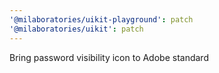 ```yaml
---
'@milaboratories/uikit-playground': patch
'@milaboratories/uikit': patch
---
```


Bring password visibility icon to Adobe standard
